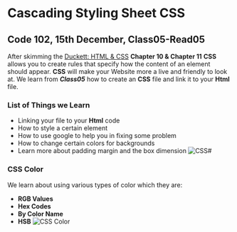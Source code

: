 # Cascading Styling Sheet CSS
## Code 102, 15th December, Class05-Read05
After skimming the [Duckett: HTML & CSS](https://wtf.tw/ref/duckett.pdf)
**Chapter 10 & Chapter 11** 
**CSS** allows you to create rules that specify how the content of an element should appear.
**CSS** will make your Website more a live and friendly to look at.
We learn from _**Class05**_ how to create an **CSS** file and link it to your **Html** file. 
### List of Things we Learn
* Linking your file to your **Html** code 
* How to style a certain element 
* How to use google to help you in fixing some problem
* How to change certain colors for backgrounds 
* Learn more about padding margin and the box dimension
![CSS#](https://www.tutorialrepublic.com/lib/images/css-illustration.png)

### CSS Color  
We learn about using various types of color which they are:
* **RGB Values**
* **Hex Codes**
* **By Color Name**
* **HSB** 
![CSS Color](https://cdn.educba.com/academy/wp-content/uploads/2020/03/CSS-Color-Codes.jpg)
